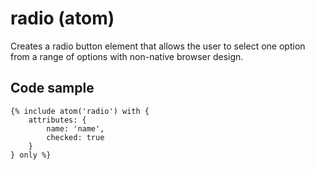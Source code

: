 # radio (atom)

Creates a radio button element that allows the user to select one option from a range of options with non-native browser design.

## Code sample

```
{% include atom('radio') with {
    attributes: {
        name: 'name',
        checked: true
    }
} only %}
```
